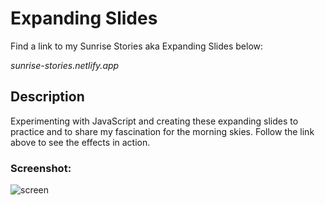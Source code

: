 # Expanding Slides

Find a link to my Sunrise Stories aka Expanding Slides below:

*sunrise-stories.netlify.app*

## Description

Experimenting with JavaScript and creating these expanding slides to practice and to share my fascination for the morning skies.
Follow the link above to see the effects in action. 

### Screenshot:

![screen](images/screenshot.png "Screen")
